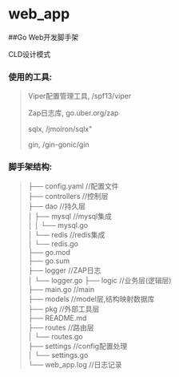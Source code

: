 # web_app

##Go Web开发脚手架

CLD设计模式

### 使用的工具:

> Viper配置管理工具,	/spf13/viper  
>
> Zap日志库,	go.uber.org/zap  
>
> sqlx,	/jmoiron/sqlx"  
>
> gin,	/gin-gonic/gin  
>



### 脚手架结构:

> ├── config.yaml			 //配置文件  
> ├── controllers		 	 //控制层  
> ├── dao						  //持久层  
> │   ├── mysql				//mysql集成  
> │   │   └── mysql.go	  
> │   └── redis				 //redis集成  
> │       └── redis.go  
> ├── go.mod  
> ├── go.sum  
> ├── logger					//ZAP日志  
> │   └── logger.go
> ├── logic					    //业务层(逻辑层)  
> ├── main.go			     //main  
> ├── models				  //model层,结构映射数据库   
> ├── pkg				   	  //外部工具层  
> ├── README.md  
> ├── routes				   //路由层  
> │   └── routes.go  
> ├── settings				 //config配置处理   
> │   └── settings.go  
> └── web_app.log		//日志记录  

